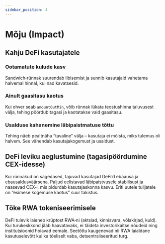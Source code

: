 ```yaml
---
sidebar_position: 4
---
```


# Mõju (Impact)

## Kahju DeFi kasutajatele

### Ootamatute kulude kasv
Sandwich‑rünnak suurendab libisemist ja sunnib kasutajaid vahetama halvemal hinnal, kui nad kavatsesid.

### Ainult gaasitasu kaotus
Kui ohver seab `amountOutMin`, võib rünnak lükata teostushinna taluvusest välja, tehing pöördub tagasi ja kaotatakse vaid gaasitasu.

### Usalduse kahanemine läbipaistmatuse tõttu
Tehing näeb pealtnäha “tavaline” välja – kasutaja ei mõista, miks tulemus oli halvem. See vähendab kasutajakogemust ja usaldust.

## DeFi leviku aeglustumine (tagasipöördumine CEX‑idesse)
Kui rünnakud on sagedased, tajuvad kasutajad DeFi’d ebaausa ja ebausaldusväärsena. Paljud eelistavad läbipaistvusele stabiilsust ja naasevad CEX‑i, mis pidurdab kasutajaskonna kasvu. Eriti uutele tulijatele on “esimese kogemuse kaotus” suur takistus.

## Tõke RWA tokeniseerimisele
DeFi tulevik laieneb krüptost RWA‑ni (aktsiad, kinnisvara, võlakirjad, kuld). Kui turukeskkond jääb haavatavaks, ei täideta investorikaitse nõudeid ning institutsioonid hoiavad eemale. Seetõttu kaugenevad nii RWA laialdane kasutuselevõtt kui ka tõeliselt vaba, detsentraliseeritud turg.
